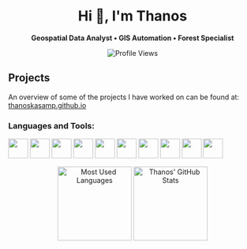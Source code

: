 <h1 align="center">Hi 👋, I'm Thanos</h1>

<p align="center">
  <strong>Geospatial Data Analyst • GIS Automation • Forest Specialist</strong>
</p>

<p align="center">
  <!-- Profile views -->
  <img src="https://komarev.com/ghpvc/?username=thanoskasamp&label=Profile%20views&color=0e75b6&style=flat" alt="Profile Views" />
</p>

## Projects
An overview of some of the projects I have worked on can be found at:  
[thanoskasamp.github.io](https://thanoskasamp.github.io)

### Languages and Tools:
<p>
  <img src="https://cdn.jsdelivr.net/gh/devicons/devicon/icons/python/python-original.svg" width="40" height="40"/>
  <img src="https://cdn.jsdelivr.net/gh/devicons/devicon/icons/postgresql/postgresql-original.svg" width="40" height="40"/>
  <img src="https://cdn.jsdelivr.net/gh/devicons/devicon/icons/html5/html5-original.svg" width="40" height="40"/>
  <img src="https://cdn.jsdelivr.net/gh/devicons/devicon/icons/css3/css3-original.svg" width="40" height="40"/>
  <img src="https://cdn.jsdelivr.net/gh/devicons/devicon/icons/bootstrap/bootstrap-original.svg" width="40" height="40"/>
  <img src="https://cdn.jsdelivr.net/gh/devicons/devicon/icons/git/git-original.svg" width="40" height="40"/>
  <img src="https://cdn.jsdelivr.net/gh/devicons/devicon/icons/jupyter/jupyter-original-wordmark.svg" width="40" height="40"/>
  <img src="https://cdn.jsdelivr.net/gh/devicons/devicon/icons/linux/linux-original.svg" width="40" height="40"/>
  <img src="https://cdn.jsdelivr.net/gh/devicons/devicon/icons/docker/docker-original.svg" width="40" height="40"/>
  <img src="https://cdn.jsdelivr.net/gh/devicons/devicon/icons/nginx/nginx-original.svg" width="40" height="40"/>
</p>


<p align="center">
  <!-- Side-by-side stats -->
  <img height="150" src="https://github-readme-stats.vercel.app/api/top-langs?username=thanoskasamp&show_icons=true&layout=compact" alt="Most Used Languages" />
  <img height="150" src="https://github-readme-stats.vercel.app/api?username=thanoskasamp&show_icons=true&theme=default" alt="Thanos' GitHub Stats" />
</p>
